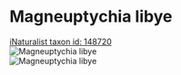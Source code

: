
Magneuptychia libye
===================
  
[iNaturalist taxon id: 148720](https://www.inaturalist.org/taxa/148720)  
![Magneuptychia libye](https://inaturalist-open-data.s3.amazonaws.com/photos/5810192/medium.jpeg)  
![Magneuptychia libye](https://inaturalist-open-data.s3.amazonaws.com/photos/5810192/medium.jpeg)